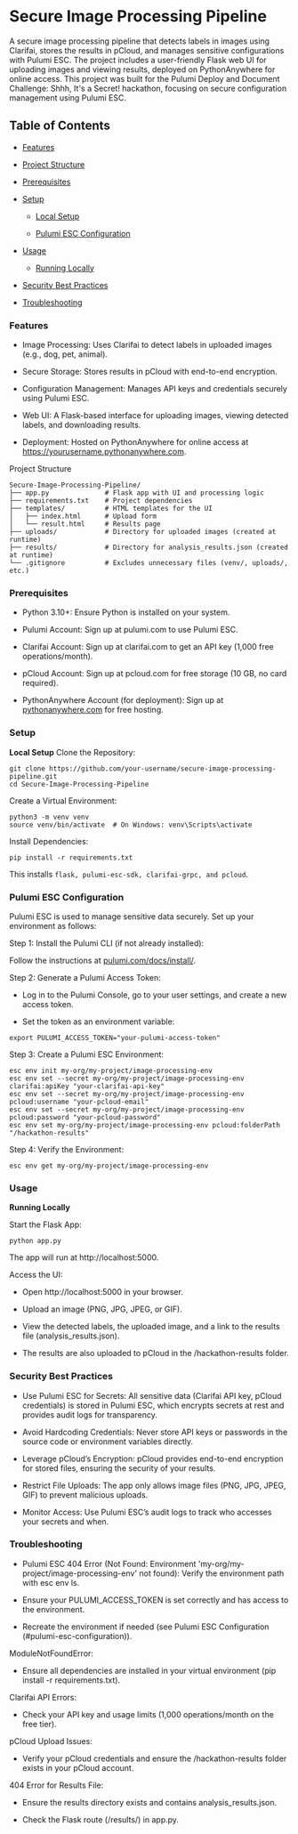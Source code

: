 # Secure Image Processing Pipeline


A secure image processing pipeline that detects labels in images using Clarifai, stores the results in pCloud, and manages sensitive configurations with Pulumi ESC. The project includes a user-friendly Flask web UI for uploading images and viewing results, deployed on PythonAnywhere for online access.
This project was built for the Pulumi Deploy and Document Challenge: Shhh, It's a Secret! hackathon, focusing on secure configuration management using Pulumi ESC.


## Table of Contents
- [Features](#Features)

- [Project Structure](#Project-Structure)

- [Prerequisites](#Prerequisites)

- [Setup](#Setup)
    - [Local Setup](#local-setup)

    - [Pulumi ESC Configuration](#pulumi-esc-configuration)

- [Usage](#Usage)
    - [Running Locally](#Running-Locally)

- [Security Best Practices](#Security-Best-Practices)

- [Troubleshooting](#Troubleshooting)


### Features
- Image Processing: Uses Clarifai to detect labels in uploaded images (e.g., dog, pet, animal).

- Secure Storage: Stores results in pCloud with end-to-end encryption.

- Configuration Management: Manages API keys and credentials securely using Pulumi ESC.

- Web UI: A Flask-based interface for uploading images, viewing detected labels, and downloading results.

- Deployment: Hosted on PythonAnywhere for online access at https://yourusername.pythonanywhere.com.

Project Structure

```
Secure-Image-Processing-Pipeline/
├── app.py              # Flask app with UI and processing logic
├── requirements.txt    # Project dependencies
├── templates/          # HTML templates for the UI
│   ├── index.html      # Upload form
│   └── result.html     # Results page
├── uploads/            # Directory for uploaded images (created at runtime)
├── results/            # Directory for analysis_results.json (created at runtime)
└── .gitignore          # Excludes unnecessary files (venv/, uploads/, etc.)
```
### Prerequisites

- Python 3.10+: Ensure Python is installed on your system.

- Pulumi Account: Sign up at pulumi.com to use Pulumi ESC.

- Clarifai Account: Sign up at clarifai.com to get an API key (1,000 free operations/month).

- pCloud Account: Sign up at pcloud.com for free storage (10 GB, no card required).

- PythonAnywhere Account (for deployment): Sign up at [pythonanywhere.com](https://www.pythonanywhere.com/) for free hosting.

### Setup
**Local Setup**
Clone the Repository:
```
git clone https://github.com/your-username/secure-image-processing-pipeline.git
cd Secure-Image-Processing-Pipeline
```

Create a Virtual Environment:
```
python3 -m venv venv
source venv/bin/activate  # On Windows: venv\Scripts\activate
```
Install Dependencies:

```
pip install -r requirements.txt
```
This installs `flask, pulumi-esc-sdk, clarifai-grpc, and pcloud`.


### Pulumi ESC Configuration

Pulumi ESC is used to manage sensitive data securely. Set up your environment as follows:

Step 1: Install the Pulumi CLI (if not already installed):

Follow the instructions at [pulumi.com/docs/install/](http://pulumi.com/docs/install/).

Step 2: Generate a Pulumi Access Token:
- Log in to the Pulumi Console, go to your user settings, and create a new access token.

- Set the token as an environment variable:

```
export PULUMI_ACCESS_TOKEN="your-pulumi-access-token"
```

Step 3: Create a Pulumi ESC Environment:

```
esc env init my-org/my-project/image-processing-env
esc env set --secret my-org/my-project/image-processing-env clarifai:apiKey "your-clarifai-api-key"
esc env set --secret my-org/my-project/image-processing-env pcloud:username "your-pcloud-email"
esc env set --secret my-org/my-project/image-processing-env pcloud:password "your-pcloud-password"
esc env set my-org/my-project/image-processing-env pcloud:folderPath "/hackathon-results"

```
Step 4: Verify the Environment:

```
esc env get my-org/my-project/image-processing-env
```
### Usage

**Running Locally**

Start the Flask App:
```
python app.py
```
The app will run at http://localhost:5000.

Access the UI:
- Open http://localhost:5000 in your browser.

- Upload an image (PNG, JPG, JPEG, or GIF).

- View the detected labels, the uploaded image, and a link to the results file (analysis_results.json).

- The results are also uploaded to pCloud in the /hackathon-results folder.


### Security Best Practices
- Use Pulumi ESC for Secrets: All sensitive data (Clarifai API key, pCloud credentials) is stored in Pulumi ESC, which encrypts secrets at rest and provides audit logs for transparency.

- Avoid Hardcoding Credentials: Never store API keys or passwords in the source code or environment variables directly.

- Leverage pCloud’s Encryption: pCloud provides end-to-end encryption for stored files, ensuring the security of your results.

- Restrict File Uploads: The app only allows image files (PNG, JPG, JPEG, GIF) to prevent malicious uploads.

- Monitor Access: Use Pulumi ESC’s audit logs to track who accesses your secrets and when.

### Troubleshooting
- Pulumi ESC 404 Error (Not Found: Environment 'my-org/my-project/image-processing-env' not found):
Verify the environment path with esc env ls.

- Ensure your PULUMI_ACCESS_TOKEN is set correctly and has access to the environment.

- Recreate the environment if needed (see Pulumi ESC Configuration (#pulumi-esc-configuration)).

ModuleNotFoundError:
- Ensure all dependencies are installed in your virtual environment (pip install -r requirements.txt).

Clarifai API Errors:
- Check your API key and usage limits (1,000 operations/month on the free tier).

pCloud Upload Issues:
- Verify your pCloud credentials and ensure the /hackathon-results folder exists in your pCloud account.

404 Error for Results File:
- Ensure the results directory exists and contains analysis_results.json.

- Check the Flask route (/results/<filename>) in app.py.

